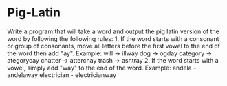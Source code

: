 # Pig-Latin
Write a program that will take a word and output the pig latin version of the word by following the following rules:  1. If the word starts with a consonant or group of consonants, move all letters before the first vowel to the end of the word then add "ay". Example: will -> illway dog -> ogday category -> ategorycay chatter -> atterchay trash -> ashtray  2. If the word starts with a vowel, simply add "way" to the end of the word. Example: andela - andelaway electrician - electricianway
